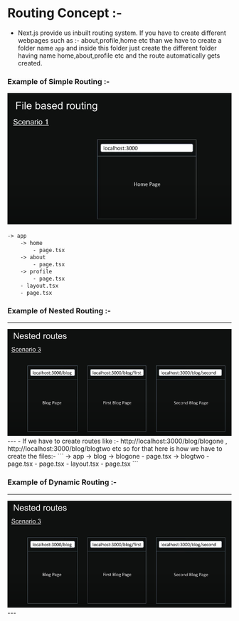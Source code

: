 # Routing Concept :-
- Next.js provide us inbuilt routing system. If you have to create different webpages such as :- about,profile,home etc than we have to create a folder name `app` and inside this folder just create the different folder having name home,about,profile etc and the route automatically gets created.

### Example of Simple Routing :-
![My Image](./images/Routing/filebasedRouting.png "Routing")
```
-> app
    -> home
        - page.tsx
    -> about
        - page.tsx
    -> profile
        - page.tsx
    - layout.tsx
    - page.tsx
```


### Example of Nested Routing :-
---
<img src="./images/Routing/nestedRoute.png" alt="Nested Routing Demo" title="Nested Routing Demo" width="600" />
---
- If we have to create routes like :- http://localhost:3000/blog/blogone , http://localhost:3000/blog/blogtwo etc so for that here is how we have to create the files:-
```
-> app
    -> blog
        -> blogone
            - page.tsx
        -> blogtwo
            - page.tsx
        - page.tsx
    - layout.tsx
    - page.tsx
```


### Example of Dynamic Routing :-
---
<img src="./images/Routing/nestedRoute.png" alt="Nested Routing Demo" title="Nested Routing Demo" width="600" />
---
